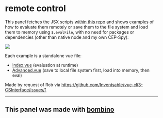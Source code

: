 # remote control

This panel fetches the JSX scripts [within this repo](https://github.com/Inventsable/remoteScriptTest) and shows examples of how to evaluate them remotely or save them to the file system and load them to memory using `$.evalFile`, with no need for packages or dependencies (other than native node and my own CEP-Spy):

![](https://thumbs.gfycat.com/FavorableCarefulAttwatersprairiechicken-size_restricted.gif)

Each example is a standalone vue file:

- [Index.vue](./src/pages/Index.vue) (evaluation at runtime)
- [Advanced.vue](./src/pages/Advanced.vue) (save to local file system first, load into memory, then eval)

Made by request of Rob via https://github.com/Inventsable/vue-cli3-CSInterface/issues/1

---

## This panel was made with [bombino](https://github.com/Inventsable/bombino)
